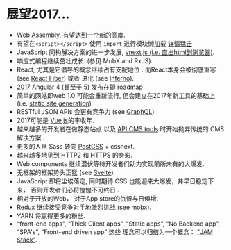 # 展望2017...

* [Web Assembly](http://webassembly.org/), 有望达到一个新的高度.
* 有望在`<script></script>` 使用 `import` 进行模块懒加载 [详情猛击](https://github.com/tc39/proposal-dynamic-import#example)
* JavaScript 同构解决方案的进一步发展,  [vnext.js (i.e. 直出html到浏览器)](https://github.com/zeit/next.js).
* 响应式编程继续茁壮成长. (参见 MobX and RxJS).
* React, 尤其是它倡导的概念继续占有支配地位 . 而React本身会被彻底重写(see [React Fiber](https://github.com/acdlite/react-fiber-architecture)) 或者 进化 (see [Inferno](https://github.com/infernojs/inferno)).
* 2017 Angular 4 (甚至于 5) 发布在即 [roadmap](https://www.youtube.com/watch?v=aJIMoLgqU_o&feature=youtu.be&t=6m12s)
* 简单的网站即web 1.0 可能会重新流行, 但会建立在2017年新工具的基础上 (i.e. [static site generation](https://github.com/vigetlabs/gulp-starter/tree/blendid))
* RESTful JSON APIs 会更有竞争力 (see [GraphQL](http://graphql.org/))
* 2017可能是 [Vue.js](https://vuejs.org/)的丰收年.
* 越来越多的开发者在做静态站点 以及 [API CMS tools](https://www.google.com/webhp?sourceid=chrome-instant&rlz=1C5CHFA_enUS712US713&ion=1&espv=2&ie=UTF-8#q=api%20cms) 时开始抛弃传统的 CMS 解决方案 .
* 更多的人从 Sass 转向 [PostCSS](http://postcss.org/) + cssnext.
* 越来越多地见到 HTTP2 和 HTTPS 的身影.
* Web components 继续潜伏等待开发者们助力实现前所未有的大爆发.
* 无框架的框架势头正猛 (see [Svelte](https://svelte.technology/blog/frameworks-without-the-framework/)).
* JavaScript 即将尘埃落定, 同时期待 CSS 也能迎来大爆发，并早日稳定下来， 否则开发者们必将惶惶不可终日 .
* 相对于开放的Web， 对于App store的仇恨与日俱增.
* Redux 继续接受竞争对手地激烈挑战 (see [mobx](https://mobx.js.org/)).
* YARN 将赢得更多的粉丝.
* “front-end apps”, “Thick Client apps”, “Static apps”, “No Backend app”, “SPA's”, “Front-end driven app” 这些 理念可以归结为一个概念： ["JAM Stack"](https://jamstack.org/).





